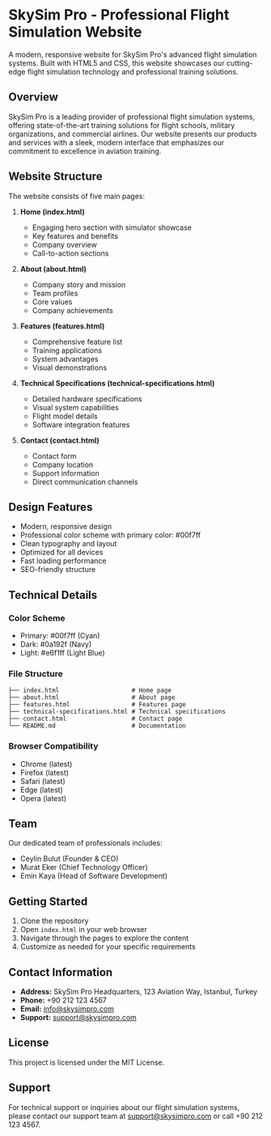 # SkySim Pro - Professional Flight Simulation Website

A modern, responsive website for SkySim Pro's advanced flight simulation systems. Built with HTML5 and CSS, this website showcases our cutting-edge flight simulation technology and professional training solutions.

## Overview

SkySim Pro is a leading provider of professional flight simulation systems, offering state-of-the-art training solutions for flight schools, military organizations, and commercial airlines. Our website presents our products and services with a sleek, modern interface that emphasizes our commitment to excellence in aviation training.

## Website Structure

The website consists of five main pages:

1. **Home (index.html)**
   - Engaging hero section with simulator showcase
   - Key features and benefits
   - Company overview
   - Call-to-action sections

2. **About (about.html)**
   - Company story and mission
   - Team profiles
   - Core values
   - Company achievements

3. **Features (features.html)**
   - Comprehensive feature list
   - Training applications
   - System advantages
   - Visual demonstrations

4. **Technical Specifications (technical-specifications.html)**
   - Detailed hardware specifications
   - Visual system capabilities
   - Flight model details
   - Software integration features

5. **Contact (contact.html)**
   - Contact form
   - Company location
   - Support information
   - Direct communication channels

## Design Features

- Modern, responsive design
- Professional color scheme with primary color: #00f7ff
- Clean typography and layout
- Optimized for all devices
- Fast loading performance
- SEO-friendly structure

## Technical Details

### Color Scheme
- Primary: #00f7ff (Cyan)
- Dark: #0a192f (Navy)
- Light: #e6f1ff (Light Blue)

### File Structure
```
├── index.html                    # Home page
├── about.html                    # About page
├── features.html                 # Features page
├── technical-specifications.html # Technical specifications
├── contact.html                  # Contact page
└── README.md                     # Documentation
```

### Browser Compatibility
- Chrome (latest)
- Firefox (latest)
- Safari (latest)
- Edge (latest)
- Opera (latest)

## Team

Our dedicated team of professionals includes:
- Ceylin Bulut (Founder & CEO)
- Murat Eker (Chief Technology Officer)
- Emin Kaya (Head of Software Development)

## Getting Started

1. Clone the repository
2. Open `index.html` in your web browser
3. Navigate through the pages to explore the content
4. Customize as needed for your specific requirements

## Contact Information

- **Address:** SkySim Pro Headquarters, 123 Aviation Way, Istanbul, Turkey
- **Phone:** +90 212 123 4567
- **Email:** info@skysimpro.com
- **Support:** support@skysimpro.com

## License

This project is licensed under the MIT License.

## Support

For technical support or inquiries about our flight simulation systems, please contact our support team at support@skysimpro.com or call +90 212 123 4567. 